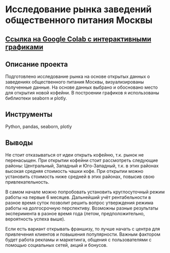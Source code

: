 # Исследование рынка заведений общественного питания Москвы
## [Ссылка на Google Colab с интерактивными графиками](https://colab.research.google.com/drive/1FC008wc0xP-0SpPHtHzWojCJBbzK16Pm?usp=drive_link)
## Описание проекта
Подготовлено исследование рынка на основе открытых данных о заведениях общественного питания Москвы, визуализированы полученные данные. На основе данных выбрано и обосновано место для открытия новой кофейни. В построении графиков я использованы библиотеки seaborn и plotly.
## Инструменты
Python, pandas, seaborn, plotly
## Выводы
Не стоит отказываться от идеи открыть кофейню, т.к. рынок не перенасыщен. При открытии кофейни стоит рассмотреть следующие районы: Центральный, Западный и Юго-Западный, т.к. в этих районах высокая средняя стоимость чашки кофе. При открытии можно установить стоимость ниже средней в этих районах, повысив свою привлекательность.

В самом начале можно попробовать установить круглосуточный режим работы на первые 6 месяцев. Дальнейший учёт рентабельности в разное время суток позволит решить вопрос утверждения режима работы на долгосрочную перспективу. Возможны разные результаты эксперимента в разное время года (летом, предположительно, вероятность успеха выше).

Если есть вариант открывать франшизу, то лучше начать с центра для привлечения клиентов и повышения популярности. Важным фактором будет работа рекламы и маркетинга, общения с пользователями с помощью социальных сетей, акций и бонусов.
